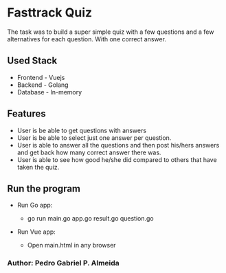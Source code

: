 # Fasttrack Quiz

The task was to build a super simple quiz with a few questions and a few alternatives for each question. With one correct answer.

## Used Stack

* Frontend - Vuejs
* Backend - Golang
* Database - In-memory

## Features

* User is be able to get questions with answers
* User is be able to select just one answer per question.
* User is able to answer all the questions and then post his/hers answers and get back how many correct answer there was.
* User is able to see how good he/she did compared to others that have taken the quiz.

## Run the program

- Run Go app:
  - go run main.go app.go result.go question.go

- Run Vue app:
  - Open main.html in any browser

### Author: Pedro Gabriel P. Almeida



